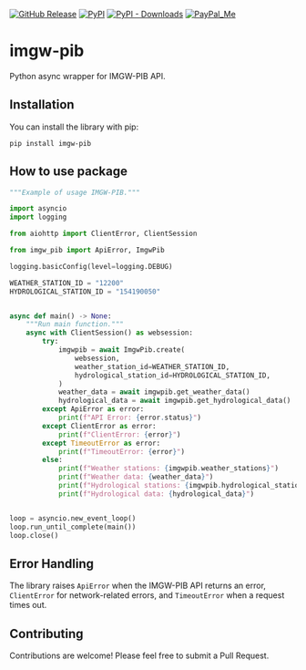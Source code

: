 [![GitHub Release][releases-shield]][releases]
[![PyPI][pypi-releases-shield]][pypi-releases]
[![PyPI - Downloads][pypi-downloads]][pypi-statistics]
[![PayPal_Me][paypal-me-shield]][paypal-me]

# imgw-pib

Python async wrapper for IMGW-PIB API.

## Installation

You can install the library with pip:

```
pip install imgw-pib
```

## How to use package

```python
"""Example of usage IMGW-PIB."""

import asyncio
import logging

from aiohttp import ClientError, ClientSession

from imgw_pib import ApiError, ImgwPib

logging.basicConfig(level=logging.DEBUG)

WEATHER_STATION_ID = "12200"
HYDROLOGICAL_STATION_ID = "154190050"


async def main() -> None:
    """Run main function."""
    async with ClientSession() as websession:
        try:
            imgwpib = await ImgwPib.create(
                websession,
                weather_station_id=WEATHER_STATION_ID,
                hydrological_station_id=HYDROLOGICAL_STATION_ID,
            )
            weather_data = await imgwpib.get_weather_data()
            hydrological_data = await imgwpib.get_hydrological_data()
        except ApiError as error:
            print(f"API Error: {error.status}")
        except ClientError as error:
            print(f"ClientError: {error}")
        except TimeoutError as error:
            print(f"TimeoutError: {error}")
        else:
            print(f"Weather stations: {imgwpib.weather_stations}")
            print(f"Weather data: {weather_data}")
            print(f"Hydrological stations: {imgwpib.hydrological_stations}")
            print(f"Hydrological data: {hydrological_data}")


loop = asyncio.new_event_loop()
loop.run_until_complete(main())
loop.close()
```

## Error Handling

The library raises `ApiError` when the IMGW-PIB API returns an error, `ClientError` for network-related errors, and `TimeoutError` when a request times out.

## Contributing

Contributions are welcome! Please feel free to submit a Pull Request.

[releases]: https://github.com/bieniu/imgw-pib/releases
[releases-shield]: https://img.shields.io/github/release/bieniu/imgw-pib.svg?style=popout
[pypi-releases]: https://pypi.org/project/imgw-pib/
[pypi-statistics]: https://pepy.tech/project/imgw-pib
[pypi-releases-shield]: https://img.shields.io/pypi/v/imgw-pib
[pypi-downloads]: https://pepy.tech/badge/imgw-pib/month
[paypal-me-shield]: https://img.shields.io/static/v1.svg?label=%20&message=PayPal.Me&logo=paypal
[paypal-me]: https://www.paypal.me/bieniu79
